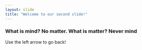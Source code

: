 ```yaml
---
layout: slide
title: "Welcome to our second slide!"
---
```

### What is mind? No matter. What is matter? Never mind
Use the left arrow to go back!